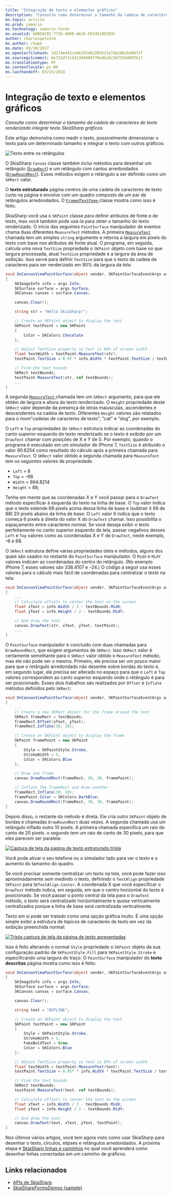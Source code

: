 ```yaml
---
title: "Integração de texto e elementos gráficos"
description: "Consulte como determinar o tamanho da cadeia de caracteres de texto renderizado integrar texto SkiaSharp gráficos"
ms.topic: article
ms.prod: xamarin
ms.technology: xamarin-forms
ms.assetid: A0B5AC82-7736-4AD8-AA16-FE43E18D203C
author: charlespetzold
ms.author: chape
ms.date: 03/10/2017
ms.openlocfilehash: 1d174e441cd46255d62283521e7db2802b49072f
ms.sourcegitcommit: 8e722d72c5d1384889f70adb26c5675544897b1f
ms.translationtype: MT
ms.contentlocale: pt-BR
ms.lasthandoff: 03/15/2018
---
```

# <a name="integrating-text-and-graphics"></a>Integração de texto e elementos gráficos

_Consulte como determinar o tamanho da cadeia de caracteres de texto renderizado integrar texto SkiaSharp gráficos_

Este artigo demonstra como medir o texto, possivelmente dimensionar o texto para um determinado tamanho e integrar o texto com outros gráficos:

![](text-images/textandgraphicsexample.png "Texto entre os retângulos")

O SkiaSharp `Canvas` classe também inclui métodos para desenhar um retângulo ([`DrawRect`](https://developer.xamarin.com/api/member/SkiaSharp.SKCanvas.DrawRect/p/SkiaSharp.SKRect/SkiaSharp.SKPaint/)) e um retângulo com cantos arredondados ([`DrawRoundRect`](https://developer.xamarin.com/api/member/SkiaSharp.SKCanvas.DrawRoundRect/p/SkiaSharp.SKRect/System.Single/System.Single/SkiaSharp.SKPaint/)). Esses métodos exigem o retângulo a ser definido como um `SKRect` valor.

O **texto estruturado** página centros de uma cadeia de caracteres de texto curto na página e envolve com um quadro composto de um par de retângulos arredondados. O [ `FramedTextPage` ](https://github.com/xamarin/xamarin-forms-samples/blob/master/SkiaSharpForms/SkiaSharpFormsDemos/SkiaSharpFormsDemos/SkiaSharpFormsDemos/Basics/FramedTextPage.cs) classe mostra como isso é feito.

SkiaSharp você usa o `SKPaint` classe para definir atributos de fonte e de texto, mas você também pode usá-la para obter o tamanho do texto renderizado. O início das seguintes `PaintSurface` manipulador de eventos chama duas diferentes `MeasureText` métodos. A primeira [ `MeasureText` ](https://developer.xamarin.com/api/member/SkiaSharp.SKPaint.MeasureText/p/System.String/) chamada tem um simples `string` argumento e retorna a largura em pixels do texto com base nos atributos de fonte atual. O programa, em seguida, calcula uma nova `TextSize` propriedade o `SKPaint` objeto com base no que largura processada, atual `TextSize` propriedade e a largura da área de exibição. Isso serve para definir `TextSize` para que o texto da cadeia de caracteres para ser renderizado em 90% da largura da tela:

```csharp
void OnCanvasViewPaintSurface(object sender, SKPaintSurfaceEventArgs args)
{
    SKImageInfo info = args.Info;
    SKSurface surface = args.Surface;
    SKCanvas canvas = surface.Canvas;

    canvas.Clear();

    string str = "Hello SkiaSharp!";

    // Create an SKPaint object to display the text
    SKPaint textPaint = new SKPaint
    {
        Color = SKColors.Chocolate
    };

    // Adjust TextSize property so text is 90% of screen width
    float textWidth = textPaint.MeasureText(str);
    textPaint.TextSize = 0.9f * info.Width * textPaint.TextSize / textWidth;

    // Find the text bounds
    SKRect textBounds;
    textPaint.MeasureText(str, ref textBounds);
    ...
}
```

A segunda [ `MeasureText` ](https://developer.xamarin.com/api/member/SkiaSharp.SKPaint.MeasureText/p/System.String/SkiaSharp.SKRect@/) chamada tem um `SKRect` argumento, para que ele obtém de largura e altura do texto renderizado. O `Height` propriedade deste `SKRect` valor depende da presença de letras maiusculas, ascendentes e descendentes na cadeia de texto. Diferentes `Height` valores são relatados para o mom"cadeias de caracteres de texto", "cat" e "dog", por exemplo.

O `Left` e `Top` propriedades do `SKRect` estrutura indicar as coordenadas do canto superior esquerdo do texto renderizado se o texto é exibido por um `DrawText` chamar com posições de X e Y de 0. Por exemplo, quando o programa é executado em um simulador de iPhone 7, `TextSize` é atribuído o valor 90.6254 como resultado do cálculo após a primeira chamada para `MeasureText`. O `SKRect` valor obtido a segunda chamada para `MeasureText` tem os seguintes valores de propriedade:

- `Left` = 6
- `Top` = &ndash;68
- `Width` = 664.8214
- `Height` = 88;

Tenha em mente que as coordenadas X e Y você passar para o `DrawText` método especificar à esquerda do texto na linha de base. O `Top` valor indica que o texto estende 68 pixels acima dessa linha de base e (subtrair it 68 de 88) 20 pixels abaixo da linha de base. O `Left` valor 6 indica que o texto começa 6 pixels à direita do valor X do `DrawText` chamar. Isso possibilita o espaçamento entre caracteres normal. Se você deseja exibir o texto perfeitamente no canto superior esquerdo da tela, passar negativos desses `Left` e `Top` valores como as coordenadas X e Y de `DrawText`, neste exemplo, &ndash;6 e 68.

O `SKRect` estrutura define várias propriedades úteis e métodos, alguns dos quais são usados no restante do `PaintSurface` manipulador. O `MidX` e `MidY` valores indicam as coordenadas do centro do retângulo. (No exemplo iPhone 7, esses valores são 338.4107 e &ndash;24.) O código a seguir usa esses valores para o cálculo mais fácil de coordenadas para centralizar o texto na tela:

```csharp
void OnCanvasViewPaintSurface(object sender, SKPaintSurfaceEventArgs args)
{
    ...
    // Calculate offsets to center the text on the screen
    float xText = info.Width / 2 - textBounds.MidX;
    float yText = info.Height / 2 - textBounds.MidY;

    // And draw the text
    canvas.DrawText(str, xText, yText, textPaint);
    ...
}
```

O `PaintSurface` manipulador é concluído com duas chamadas para `DrawRoundRect`, que exigem argumentos de `SKRect`. Isso `SKRect` valor é certamente semelhante para o `SKRect` valor obtido o `MeasureText` método, mas ele não pode ser o mesmo. Primeiro, ele precisa ser um pouco maior para que o retângulo arredondado não desenhe sobre bordas do texto e, em segundo lugar, ele precisa ser alterado no espaço para que o `Left` e `Top` valores correspondem ao canto superior esquerdo onde o retângulo é para ser posicionado. Esses dois trabalhos são realizados por `Offset` e `Inflate` métodos definidos pelo `SKRect`:

```csharp
void OnCanvasViewPaintSurface(object sender, SKPaintSurfaceEventArgs args)
{
    ...
    // Create a new SKRect object for the frame around the text
    SKRect frameRect = textBounds;
    frameRect.Offset(xText, yText);
    frameRect.Inflate(10, 10);

    // Create an SKPaint object to display the frame
    SKPaint framePaint = new SKPaint
    {
        Style = SKPaintStyle.Stroke,
        StrokeWidth = 5,
        Color = SKColors.Blue
    };

    // Draw one frame
    canvas.DrawRoundRect(frameRect, 20, 20, framePaint);

    // Inflate the frameRect and draw another
    frameRect.Inflate(10, 10);
    framePaint.Color = SKColors.DarkBlue;
    canvas.DrawRoundRect(frameRect, 30, 30, framePaint);
}
```

Depois disso, o restante do método é direta. Ele cria outro `SKPaint` objeto de bordas e chamadas `DrawRoundRect` duas vezes. A segunda chamada usa um retângulo inflado outro 10 pixels. A primeira chamada especifica um raio de canto de 20 pixels. o segundo tem um raio de canto de 30 pixels, para que eles parecem ser paralela:

 [![](text-images/framedtext-small.png "Captura de tela da página de texto estruturado tripla")](text-images/framedtext-large.png#lightbox "tripla captura de tela da página de texto estruturado")

Você pode ativar o seu telefone ou o simulador lado para ver o texto e o aumento do tamanho do quadro.

Se você precisar somente centralizar um texto na tela, você pode fazer isso aproximadamente sem medindo o texto, definindo o `TextAlign` propriedade `SKPaint` para `SKTextAlign.Center`. A coordenada X que você especificar o `DrawText` método indica, em seguida, em que o centro horizontal do texto é posicionado. Se você passar o ponto central da tela para o `DrawText` método, o texto será centralizado horizontalmente e *quase* verticalmente centralizados porque a linha de base será centralizada verticalmente.

Texto em si pode ser tratado como uma opção gráfica muito. É uma opção simple exibir a estrutura de tópicos de caracteres de texto em vez da exibição preenchida normal:

[![](text-images/outlinedtext-small.png "Tripla captura de tela da página de texto apresentadas")](text-images/outlinedtext-large.png#lightbox "tripla captura de tela da página de texto apresentadas")

Isso é feito alterando o normal `Style` propriedade o `SKPaint` objeto da sua configuração padrão de `SKPaintStyle.Fill` para `SKPaintStyle.Stroke` e especificando uma largura do traço. O `PaintSurface` manipulador do **texto descritas** página mostra como isso é feito:

```csharp
void OnCanvasViewPaintSurface(object sender, SKPaintSurfaceEventArgs args)
{
    SKImageInfo info = args.Info;
    SKSurface surface = args.Surface;
    SKCanvas canvas = surface.Canvas;

    canvas.Clear();

    string text = "OUTLINE";

    // Create an SKPaint object to display the text
    SKPaint textPaint = new SKPaint
    {
        Style = SKPaintStyle.Stroke,
        StrokeWidth = 1,
        FakeBoldText = true,
        Color = SKColors.Blue
    };

    // Adjust TextSize property so text is 95% of screen width
    float textWidth = textPaint.MeasureText(text);
    textPaint.TextSize = 0.95f * info.Width * textPaint.TextSize / textWidth;

    // Find the text bounds
    SKRect textBounds;
    textPaint.MeasureText(text, ref textBounds);

    // Calculate offsets to center the text on the screen
    float xText = info.Width / 2 - textBounds.MidX;
    float yText = info.Height / 2 - textBounds.MidY;

    // And draw the text
    canvas.DrawText(text, xText, yText, textPaint);
}
```

 Nos últimos vários artigos, você tem agora visto como usar SkiaSharp para desenhar o texto, círculos, elipses e retângulos arredondados. A próxima etapa é [SkiaSharp linhas e caminhos](~/xamarin-forms/user-interface/graphics/skiasharp/paths/paths.md) no qual você aprenderá como desenhar linhas conectadas em um caminho de gráficos.


## <a name="related-links"></a>Links relacionados

- [APIs de SkiaSharp](https://developer.xamarin.com/api/root/SkiaSharp/)
- [SkiaSharpFormsDemos (sample)](https://developer.xamarin.com/samples/xamarin-forms/SkiaSharpForms/SkiaSharpFormsDemos/)
